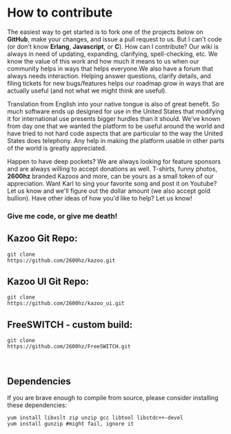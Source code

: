 # How to contribute



The easiest way to get started is to fork one of the projects below on **GitHub**, make your changes, and issue a pull request to us.
But I can't code (or don't know **Erlang**, **Javascript**, or **C**). How can I contribute? Our wiki is always in need of updating, expanding, clarifying, spell-checking, etc. We know the value of this work and how much it means to us when our community helps in ways that helps everyone.We also have a forum that always needs interaction. Helping answer questions, clarify details, and filing tickets for new bugs/features helps our roadmap grow in ways that are actually useful (and not what we might think are useful).

Translation from English into your native tongue is also of great benefit. So much software ends up designed for use in the United States that modifying it for international use presents bigger hurdles than it should. We've known from day one that we wanted the platform to be useful around the world and have tried to not hard code aspects that are particular to the way the United States does telephony. Any help in making the platform usable in other parts of the world is greatly appreciated.

Happen to have deep pockets? We are always looking for feature sponsors and are always willing to accept donations as well. T-shirts, funny photos, **2600hz** branded Kazoos and more, can be yours as a small token of our appreciation. Want Karl to sing your favorite song and post it on Youtube? Let us know and we'll figure out the dollar amount (we also accept gold bullion). Have other ideas of how you'd like to help? Let us know!
 
 
### Give me code, or give me death!

## **Kazoo** Git Repo: 

    git clone 
    https://github.com/2600hz/kazoo.git


## **Kazoo UI** Git Repo:

    git clone 
    https://github.com/2600hz/kazoo_ui.git


##  **FreeSWITCH** - custom build:
    
    git clone 
    https://github.com/2600hz/FreeSWITCH.git
 
 
## Dependencies

If you are brave enough to compile from source, please consider installing these dependencies:

    yum install libxslt zip unzip gcc libtool libstdc++-devel
    yum install gunzip #might fail, ignore it
 

